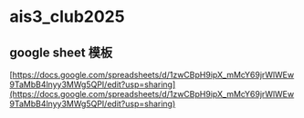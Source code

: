 # ais3_club2025
## google sheet 模板
[https://docs.google.com/spreadsheets/d/1zwCBpH9ipX_mMcY69jrWlWEw9TaMbB4lnyy3MWg5QPI/edit?usp=sharing](https://docs.google.com/spreadsheets/d/1zwCBpH9ipX_mMcY69jrWlWEw9TaMbB4lnyy3MWg5QPI/edit?usp=sharing)

